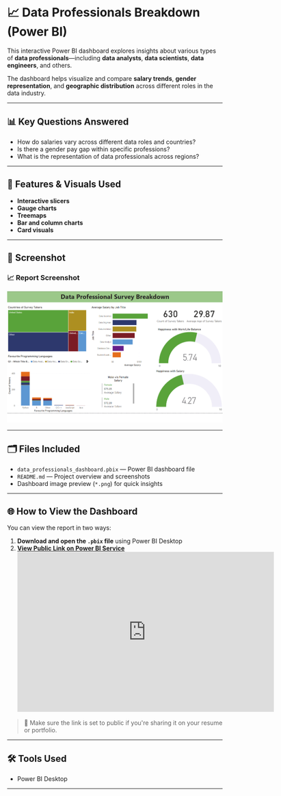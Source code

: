 # 📈 Data Professionals Breakdown (Power BI)

This interactive Power BI dashboard explores insights about various types of **data professionals**—including **data analysts**, **data scientists**, **data engineers**, and others.

The dashboard helps visualize and compare **salary trends**, **gender representation**, and **geographic distribution** across different roles in the data industry.

---

## 📊 Key Questions Answered

- How do salaries vary across different data roles and countries?  
- Is there a gender pay gap within specific professions?  
- What is the representation of data professionals across regions?

---

## 🧠 Features & Visuals Used

- **Interactive slicers** 
- **Gauge charts** 
- **Treemaps** 
- **Bar and column charts** 
- **Card visuals**

---

## 📸 Screenshot

### 📈 Report Screenshot
![Salary Visual](Dashboard.png)

---

## 🗂️ Files Included

- `data_professionals_dashboard.pbix` — Power BI dashboard file  
- `README.md` — Project overview and screenshots  
- Dashboard image preview (`*.png`) for quick insights

---

## 🌐 How to View the Dashboard

You can view the report in two ways:

1. **Download and open the `.pbix` file** using Power BI Desktop  
2. **[View Public Link on Power BI Service](#)** *<iframe title="Data Professional Breakdown" width="600" height="373.5" src="https://app.powerbi.com/view?r=eyJrIjoiM2U4OWFjZWYtZjc5Zi00ZjRlLWI4MDUtNzUzOGJhM2UwMTk5IiwidCI6IjUyNWZlZmE4LWFhZGItNDhiOS04ZGI1LWQxNjA3YjQ0YTY3OSJ9&embedImagePlaceholder=true" frameborder="0" allowFullScreen="true"></iframe>*

> 🔐 Make sure the link is set to public if you're sharing it on your resume or portfolio.

---

## 🛠️ Tools Used

- Power BI Desktop  

---
